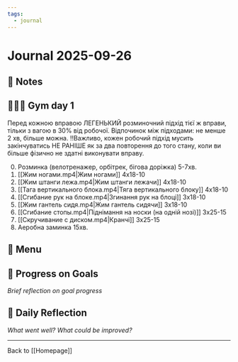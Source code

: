 ```yaml
---
tags:
  - journal
---
```

# Journal 2025-09-26

## 📝 Notes

## 🏋🏼‍♂️ Gym day 1

Перед кожною вправою ЛЕГЕНЬКИЙ розминочний підхід тієї ж вправи, тільки з вагою в 30% від робочої.
Відпочинок між підходами: не менше 2 хв, більше можна.
‼️Важливо, кожен робочий підхід мусить закінчуватись НЕ РАНІШЕ як за два повторення до того стану, коли ви більше фізично не здатні виконувати вправу.

0. Розминка (велотренажер, орбітрек, бігова доріжка) 5-7хв.
1. [[Жим ногами.mp4|Жим ногами]] 4х18-10
2. [[Жим штанги лежа.mp4|Жим штанги лежачи]] 4х18-10
3. [[Тага вертикального блока.mp4|Тяга вертикального блоку]] 4х18-10
4. [[Сгибание рук на блоке.mp4|Згинання рук на блоці]] 3х18-10
5. [[Жим гантель сидя.mp4|Жим гантель сидячи]] 3х18-10
6. [[Сгибание стопы.mp4|Піднімання на носки (на одній нозі)]] 3х25-15 
7. [[Скручивание с диском.mp4|Кранчі]] 3х25-15
8. Аеробна заминка 15хв.
  

## 🍲 Menu



## 🔄 Progress on Goals
*Brief reflection on goal progress*

## 💭 Daily Reflection
*What went well? What could be improved?*

---
Back to [[Homepage]]
